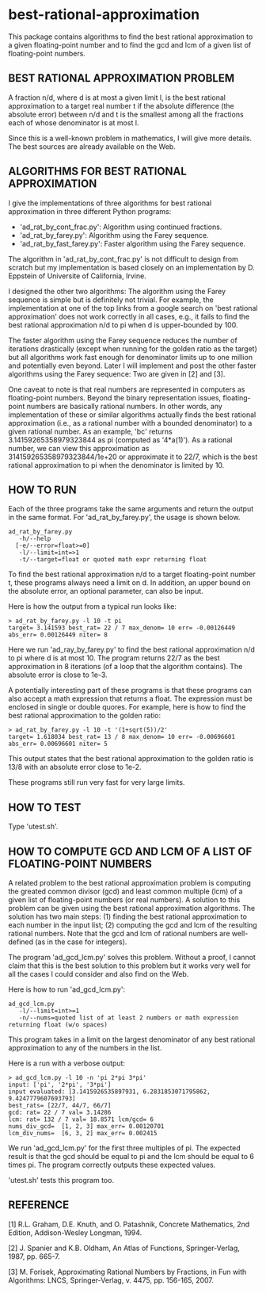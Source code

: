 best-rational-approximation
=============================

This package contains algorithms to find the best rational
approximation to a given floating-point number and to find the gcd and
lcm of a given list of floating-point numbers.

## BEST RATIONAL APPROXIMATION PROBLEM

A fraction n/d, where d is at most a given limit l, is the best
rational approximation to a target real number t if the absolute
difference (the absolute error) between n/d and t is the smallest
among all the fractions each of whose denominator is at most l.

Since this is a well-known problem in mathematics, I will give more
details. The best sources are already available on the Web.

## ALGORITHMS FOR BEST RATIONAL APPROXIMATION

I give the implementations of three algorithms for best rational
approximation in three different Python programs:
- 'ad_rat_by_cont_frac.py': Algorithm using continued fractions.
- 'ad_rat_by_farey.py': Algorithm using the Farey sequence.
- 'ad_rat_by_fast_farey.py': Faster algorithm using the Farey sequence.

The algorithm in 'ad_rat_by_cont_frac.py' is not difficult to design
from scratch but my implementation is based closely on an
implementation by D. Eppstein of Universite of California, Irvine.

I designed the other two algorithms: The algorithm using the Farey
sequence is simple but is definitely not trivial. For example, the
implementation at one of the top links from a google search on 'best
rational approximation' does not work correctly in all cases, e.g., it
fails to find the best rational approximation n/d to pi when d is
upper-bounded by 100.

The faster algorithm using the Farey sequence reduces the number of
iterations drastically (except when running for the golden ratio as
the target) but all algorithms work fast enough for denominator limits
up to one million and potentially even beyond. Later I will implement
and post the other faster algorithms using the Farey sequence: Two are
given in [2] and [3].

One caveat to note is that real numbers are represented in computers
as floating-point numbers. Beyond the binary representation issues,
floating-point numbers are basically rational numbers. In other words,
any implementation of these or similar algorithms actually finds the
best rational approximation (i.e., as a rational number with a bounded
denominator) to a given rational number. As an example, 'bc' returns
3.14159265358979323844 as pi (computed as '4*a(1)'). As a rational
number, we can view this approximation as 314159265358979323844/1e+20
or approximate it to 22/7, which is the best rational approximation to
pi when the denominator is limited by 10.

## HOW TO RUN

Each of the three programs take the same arguments and return the
output in the same format. For 'ad_rat_by_farey.py', the usage is
shown below.

```
ad_rat_by_farey.py 
   -h/--help 
  [-e/--error=float>=0] 
   -l/--limit=int=>1 
   -t/--target=float or quoted math expr returning float
```

To find the best rational approximation n/d to a target floating-point
number t, these programs always need a limit on d. In addition, an
upper bound on the absolute error, an optional parameter, can also be
input.

Here is how the output from a typical run looks like:

```
> ad_rat_by_farey.py -l 10 -t pi
target= 3.141593 best_rat= 22 / 7 max_denom= 10 err= -0.00126449 abs_err= 0.00126449 niter= 8
```

Here we run 'ad_ray_by_farey.py' to find the best rational
approximation n/d to pi where d is at most 10. The program returns
22/7 as the best approximation in 8 iterations (of a loop that the
algorithm contains). The absolute error is close to 1e-3.

A potentially interesting part of these programs is that these
programs can also accept a math expression that returns a float. The
expression must be enclosed in single or double quores. For example,
here is how to find the best rational approximation to the golden
ratio:

```
> ad_rat_by_farey.py -l 10 -t '(1+sqrt(5))/2'
target= 1.618034 best_rat= 13 / 8 max_denom= 10 err= -0.00696601 abs_err= 0.00696601 niter= 5
```

This output states that the best rational approximation to the golden
ratio is 13/8 with an absolute error close to 1e-2.

These programs still run very fast for very large limits.

## HOW TO TEST

Type 'utest.sh'.

## HOW TO COMPUTE GCD AND LCM OF A LIST OF FLOATING-POINT NUMBERS

A related problem to the best rational approximation problem is
computing the greated common divisor (gcd) and least common multiple
(lcm) of a given list of floating-point numbers (or real numbers). A
solution to this problem can be given using the best rational
approximation algorithms. The solution has two main steps: (1) finding
the best rational approximation to each number in the input list; (2)
computing the gcd and lcm of the resulting rational numbers. Note that
the gcd and lcm of rational numbers are well-defined (as in the case
for integers).

The program 'ad_gcd_lcm.py' solves this problem. Without a proof, I
cannot claim that this is the best solution to this problem but it
works very well for all the cases I could consider and also find on
the Web.

Here is how to run 'ad_gcd_lcm.py':

```
ad_gcd_lcm.py 
   -l/--limit=int>=1 
   -n/--nums=quoted list of at least 2 numbers or math expression returning float (w/o spaces)
```

This program takes in a limit on the largest denominator of any best
rational approximation to any of the numbers in the list.

Here is a run with a verbose output:

```
> ad_gcd_lcm.py -l 10 -n 'pi 2*pi 3*pi'
input: ['pi', '2*pi', '3*pi']
input evaluated: [3.1415926535897931, 6.2831853071795862, 9.4247779607693793]
best_rats= [22/7, 44/7, 66/7]
gcd: rat= 22 / 7 val= 3.14286
lcm: rat= 132 / 7 val= 18.8571 lcm/gcd= 6
nums_div_gcd=  [1, 2, 3] max_err= 0.00120701
lcm_div_nums=  [6, 3, 2] max_err= 0.002415

```

We run 'ad_gcd_lcm.py' for the first three multiples of pi. The
expected result is that the gcd should be equal to pi and the lcm
should be equal to 6 times pi. The program correctly outputs these
expected values.

'utest.sh' tests this program too.

## REFERENCE

[1] R.L. Graham, D.E. Knuth, and O. Patashnik, Concrete Mathematics,
2nd Edition, Addison-Wesley Longman, 1994.

[2] J. Spanier and K.B. Oldham, An Atlas of Functions,
Springer-Verlag, 1987, pp. 665-7.

[3] M. Forisek, Approximating Rational Numbers by Fractions, in Fun
with Algorithms: LNCS, Springer-Verlag, v. 4475, pp. 156-165, 2007.

